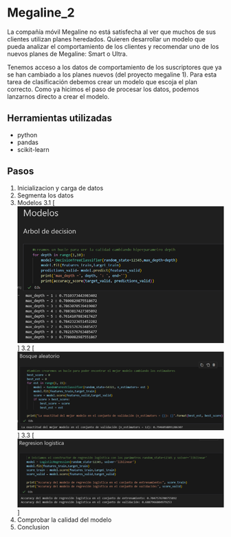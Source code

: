 # Megaline_2
La compañía móvil Megaline no está satisfecha al ver que muchos de sus clientes utilizan planes heredados. Quieren desarrollar un modelo que pueda analizar el comportamiento de los clientes y recomendar uno de los nuevos planes de Megaline: Smart o Ultra.

Tenemos acceso a los datos de comportamiento de los suscriptores que ya se han cambiado a los planes nuevos (del proyecto megaline 1). Para esta tarea de clasificación debemos crear un modelo que escoja el plan correcto. Como ya hicimos el paso de procesar los datos, podemos lanzarnos directo a crear el modelo.

## Herramientas utilizadas
- python
- pandas
- scikit-learn

## Pasos 
1.  Inicializacion y carga de datos
2.  Segmenta los datos
3.  Modelos
3.1  [![Arbol de decision](ima\Modelo_arbol.png "Resultados Arbol de decision")]
3.2  [![Bosque aleatorio](ima\Modelo_bosque.png "Resultados bosque aleatorio")]
3.3  [![Regresion logistica](ima\Regresion.png "Resultados regresion logistica")]
4.  Comprobar la calidad del modelo
5.  Conclusion